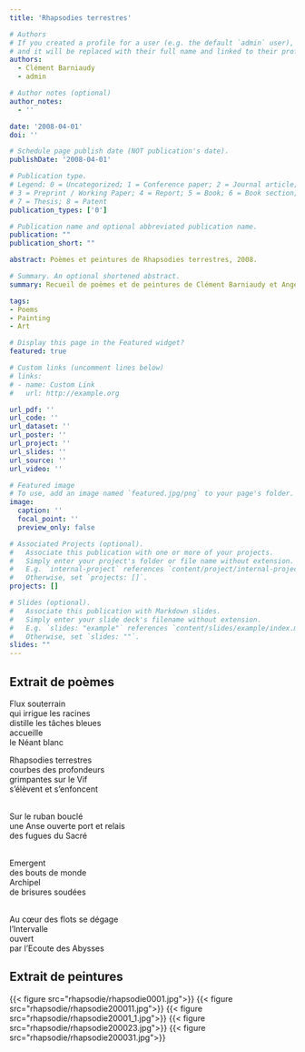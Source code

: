 ```yaml
---
title: 'Rhapsodies terrestres'

# Authors
# If you created a profile for a user (e.g. the default `admin` user), write the username (folder name) here
# and it will be replaced with their full name and linked to their profile.
authors:
  - Clément Barniaudy
  - admin

# Author notes (optional)
author_notes:
  - ''

date: '2008-04-01'
doi: ''

# Schedule page publish date (NOT publication's date).
publishDate: '2008-04-01'

# Publication type.
# Legend: 0 = Uncategorized; 1 = Conference paper; 2 = Journal article;
# 3 = Preprint / Working Paper; 4 = Report; 5 = Book; 6 = Book section;
# 7 = Thesis; 8 = Patent
publication_types: ['0']

# Publication name and optional abbreviated publication name.
publication: ""
publication_short: ""

abstract: Poèmes et peintures de Rhapsodies terrestres, 2008.

# Summary. An optional shortened abstract.
summary: Recueil de poèmes et de peintures de Clément Barniaudy et Angela Biancofiore.

tags:
- Poems
- Painting
- Art

# Display this page in the Featured widget?
featured: true

# Custom links (uncomment lines below)
# links:
# - name: Custom Link
#   url: http://example.org

url_pdf: ''
url_code: ''
url_dataset: ''
url_poster: ''
url_project: ''
url_slides: ''
url_source: ''
url_video: ''

# Featured image
# To use, add an image named `featured.jpg/png` to your page's folder.
image:
  caption: ''
  focal_point: ''
  preview_only: false

# Associated Projects (optional).
#   Associate this publication with one or more of your projects.
#   Simply enter your project's folder or file name without extension.
#   E.g. `internal-project` references `content/project/internal-project/index.md`.
#   Otherwise, set `projects: []`.
projects: []

# Slides (optional).
#   Associate this publication with Markdown slides.
#   Simply enter your slide deck's filename without extension.
#   E.g. `slides: "example"` references `content/slides/example/index.md`.
#   Otherwise, set `slides: ""`.
slides: ""
---
```


## Extrait de poèmes

Flux souterrain <br>
qui irrigue les racines <br>
distille les tâches bleues <br>
accueille <br>
le Néant blanc

Rhapsodies terrestres <br>
courbes des profondeurs <br>
grimpantes sur le Vif <br>
s’élèvent et s’enfoncent <br> <br>

Sur le ruban bouclé <br>
une Anse ouverte port et relais <br>
des fugues du Sacré <br> <br>

Emergent <br>
des bouts de monde <br>
Archipel <br>
de brisures soudées  <br> <br>
 
Au cœur des flots se dégage <br>
l’Intervalle <br>
ouvert <br>
par l’Ecoute des Abysses
 
## Extrait de peintures

{{< figure src="rhapsodie/rhapsodie0001.jpg">}}
{{< figure src="rhapsodie/rhapsodie200011.jpg">}}
{{< figure src="rhapsodie/rhapsodie20001_1.jpg">}}
{{< figure src="rhapsodie/rhapsodie200023.jpg">}}
{{< figure src="rhapsodie/rhapsodie200031.jpg">}}